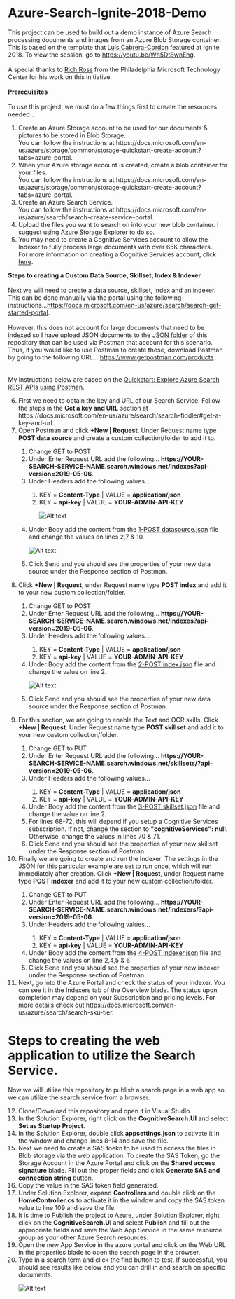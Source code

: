 # Azure-Search-Ignite-2018-Demo
This project can be used to build out a demo instance of Azure Search processing documents and images from an Azure Blob Storage container.  This is based on the template that 
<a target="_blank" href="https://www.linkedin.com/in/luisecabrera/">Luis Cabrera-Cordon</a> featured at Ignite 2018. To view the session, go to https://youtu.be/Wh5Dt8wnEhg. 
<br>&nbsp;<br>
A special thanks to <a target="_blank" href="https://www.linkedin.com/in/rrossmsft/">Rich Ross</a> from the Philadelphia Microsoft Technology Center for his work on this initiative. 
<br>&nbsp;<br>
<b>Prerequisites</b>
<br>&nbsp;<br>
To use this project, we must do a few things first to create the resources needed...
<ol>
  <li>Create an Azure Storage account to be used for our documents &amp; pictures to be stored in Blob Storage.<br>
  You can follow the instructions at https://docs.microsoft.com/en-us/azure/storage/common/storage-quickstart-create-account?tabs=azure-portal.</li>
  <li>When your Azure storage account is created, create a blob container for your files.<br>
  You can follow the instructions at https://docs.microsoft.com/en-us/azure/storage/common/storage-quickstart-create-account?tabs=azure-portal.</li>
  <li>Create an Azure Search Service.<br>
  You can follow the instructions at https://docs.microsoft.com/en-us/azure/search/search-create-service-portal.</li>
  <li>Upload the files you want to search on into your new blob container.  I suggest using <a target="_blank" href="https://docs.microsoft.com/en-us/azure/vs-azure-tools-storage-manage-with-storage-explorer">Azure Storage Explorer</a> to do so.</li>
  <li>You may need to create a Cognitive Services account to allow the Indexer to fully process large documents with over 65K characters.<br>
  For more information on creating a Cognitive Services account, click <a target="_blank" href="https://docs.microsoft.com/en-us/azure/cognitive-services/cognitive-services-apis-create-account">here</a>.</li>
</ol>

<b>Steps to creating a Custom Data Source, Skillset, Index &amp; Indexer</b>
<br>&nbsp;<br>
Next we will need to create a data source, skillset, index and an indexer.  This can be done manually via the portal using the following instructions...https://docs.microsoft.com/en-us/azure/search/search-get-started-portal.
<br>&nbsp;<br>
However, this does not account for large documents that need to be indexed so I have upload JSON documents to the <a target="-blank" href="https://github.com/jcbendernh/Azure-Search-BUILD-2018-Demo/tree/f619bb3f5b15010bd076ad9a8f510326639f5c47/JSON">JSON folder</a> of this repository that can be used via Postman that account for this scenario.  Thus, if you would like to use Postman to create these, download Postman by going to the following URL... https://www.getpostman.com/products.  
<br> &nbsp; <br>
My instructions below are based on the <a target="_blank" href="https://docs.microsoft.com/en-us/azure/search/search-fiddler">Quickstart: Explore Azure Search REST APIs using Postman</a>.

<ol start="6">
<li>First we need to obtain the key and URL of our Search Service.  Follow the steps in the <b>Get a key and URL</b> section at https://docs.microsoft.com/en-us/azure/search/search-fiddler#get-a-key-and-url. </li>
  <li>Open Postman and click <b>+New | Request</b>.  Under Request name type <b>POST data source</b> and create a custom collection/folder to add it to.</li>
	<ol>
		<li>Change GET to POST</li>
		<li>Under Enter Request URL add the following...  <b>https://YOUR-SEARCH-SERVICE-NAME.search.windows.net/indexes?api-version=2019-05-06</b>.</li>
		<li>Under Headers add the following values...</li>
	  		<ol>
				<li> KEY = <b>Content-Type</b> | VALUE = <b>application/json</b> </li>
				<li> KEY = <b>api-key</b> | VALUE = <b>YOUR-ADMIN-API-KEY</b><br> 
					
![Alt text](/imgs/POSTdatasourceheader.gif?raw=true)
				</li>
			</ol>
		<li>Under Body add the content from the <a target="_blank" href="https://github.com/jcbendernh/Azure-Search-Ignite-2018-Demo/blob/master/JSON/1-POST%20datasource.json">1-POST datasource.json</a> file and change the values on lines 2,7 &amp; 10.<br>

![Alt text](/imgs/POSTdatasourcebody.gif?raw=true)
		</li>
		<li>Click Send and you should see the properties of your new data source under the Response section of Postman.</li>
	</ol>
  </li>
    <li>Click <b>+New | Request</b>, under Request name type <b>POST index</b> and add it to your new custom collection/folder.</li>
	<ol>
		<li>Change GET to POST</li>
		<li>Under Enter Request URL add the following...  <b>https://YOUR-SEARCH-SERVICE-NAME.search.windows.net/indexes?api-version=2019-05-06</b>.</li>
		<li>Under Headers add the following values...</li>
	  		<ol>
				<li> KEY = <b>Content-Type</b> | VALUE = <b>application/json</b> </li>
				<li> KEY = <b>api-key</b> | VALUE = <b>YOUR-ADMIN-API-KEY</b><br> </li>
			</ol>
		<li>Under Body add the content from the <a target="_blank" href="https://github.com/jcbendernh/Azure-Search-Ignite-2018-Demo/blob/master/JSON/2-POST%20index.json">2-POST index.json</a> file and change the value on line 2.<br>

![Alt text](/imgs/POSTindexbody.gif?raw=true)
		</li>
		<li>Click Send and you should see the properties of your new data source under the Response section of Postman.</li>
	</ol>
  </li>
  <li>For this section, we are going to enable the Text and OCR skills. Click <b>+New | Request</b>.  Under Request name type <b>POST skillset</b> and add it to your new custom collection/folder.</li>
	<ol>
		<li>Change GET to PUT</li>
		<li>Under Enter Request URL add the following...  <b>https://YOUR-SEARCH-SERVICE-NAME.search.windows.net/skillsets/<your-new-skillset-name>?api-version=2019-05-06</b>.</li>
		<li>Under Headers add the following values...</li>
	  		<ol>
				<li> KEY = <b>Content-Type</b> | VALUE = <b>application/json</b> </li>
				<li> KEY = <b>api-key</b> | VALUE = <b>YOUR-ADMIN-API-KEY</b><br> </li>
			</ol>
		<li>Under Body add the content from the <a target="_blank" href="https://github.com/jcbendernh/Azure-Search-Ignite-2018-Demo/blob/master/JSON/3-POST%20skillset.json">3-POST skillset.json</a> file and change the value on line 2.</li>
		<li>For lines 68-72, this will depend if you setup a Cognitive Services subscription.  If not, change the section to <b>"cognitiveServices": null</b>. Otherwise, change the values in lines 70 &amp; 71.</li>
		<li>Click Send and you should see the properties of your new skillset under the Response section of Postman.</li>
	</ol
  </li>
  <li>Finally we are going to create and run the Indexer.  The settings in the JSON for this particular example are set to run once, which will run immediately after creation.  Click <b>+New | Request</b>, under Request name type <b>POST indexer</b> and add it to your new custom collection/folder.</li>
	<ol>
		<li>Change GET to PUT</li>
		<li>Under Enter Request URL add the following...  <b>https://YOUR-SEARCH-SERVICE-NAME.search.windows.net/indexers/<your-new-indexer-name>?api-version=2019-05-06</b>.</li>
		<li>Under Headers add the following values...</li>
	  		<ol>
				<li> KEY = <b>Content-Type</b> | VALUE = <b>application/json</b> </li>
				<li> KEY = <b>api-key</b> | VALUE = <b>YOUR-ADMIN-API-KEY</b><br> </li>
			</ol>
		<li>Under Body add the content from the <a target="_blank" href="https://github.com/jcbendernh/Azure-Search-Ignite-2018-Demo/blob/master/JSON/4-POST%20indexer.json">4-POST indexer.json</a> file and change the values on line 2,4,5 &amp; 6</li>
		<li>Click Send and you should see the properties of your new indexer under the Response section of Postman.</li>
	</ol>
  </li>
  <li>Next, go into the Azure Portal and check the status of your indexer.  You can see it in the Indexers tab of the Overview blade.  The status upon completion may depend on your Subscription and pricing levels.  For more details check out https://docs.microsoft.com/en-us/azure/search/search-sku-tier. </li>
</ol>

# Steps to creating the web application to utilize the Search Service.
Now we will utilize this repository to publish a search page in a web app so we can utilize the search service from a browser.
<br>
<ol start="12">
	<li>Clone/Download this repository and open it in Visual Studio</li>
	<li>In the Solution Explorer, right click on the <b>CognitiveSearch.UI</b> and select <b>Set as Startup Project</b>. </li>
	<li>In the Solution Explorer, double click <b>appsettings.json</b> to activate it in the window and change lines 8-14 and save the file.</li>
	<li>Next we need to create a SAS toekn to be used to access the files in Blob storage via the web application.  To create the SAS Token, go the Storage Account in the Azure Portal and click on the <b>Shared access signature</b> blade.  Fill out the proper fields and click <b>Generate SAS and connection string</b> button.</li>
	<li>Copy the value in the SAS token field generated.</li>
	<li>Under Solution Explorer, expand <b>Controllers</b> and double click on the <b>HomeController.cs</b> to activate it in the window and copy the SAS token value to line 109 and save the file.</li>
	<li>It is time to Publish the project to Azure, under Solution Explorer, right click on the <b>CognitiveSearch.UI</b> and select <b>Publish</b> and fill out the appropriate fields and save the Web App Service in the same resource group as your other Azure Search resources.</li>
	<li>Open the new App Service in the azure portal and click on the Web URL in the properties blade to open the search page in the browser.</li>
	<li>Type in a search term and click the find button to test.  If successful, you should see results like below and you can drill in and search on specific documents.
	
![Alt text](/imgs/searchresults.gif?raw=true)
	</li>
</ol>